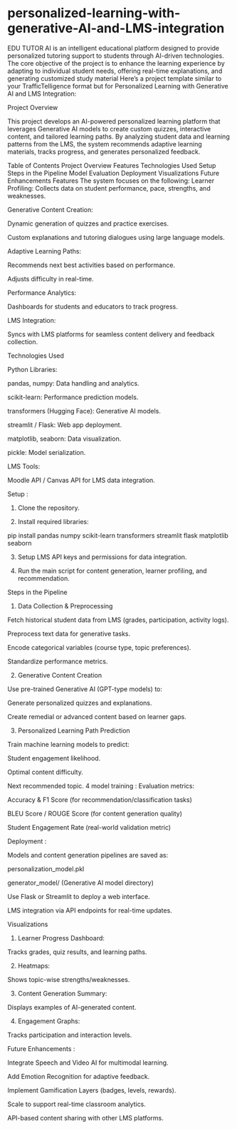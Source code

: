 # personalized-learning-with-generative-AI-and-LMS-integration
EDU TUTOR AI is an intelligent educational platform designed to provide personalized tutoring support to students through AI-driven technologies. The core objective of the project is to enhance the learning experience by adapting to individual student needs, offering real-time explanations, and generating customized study material
Here’s a project template similar to your TrafficTelligence format but for Personalized Learning with Generative AI and LMS Integration:

Project Overview

This project develops an AI-powered personalized learning platform that leverages Generative AI models to create custom quizzes, interactive content, and tailored learning paths. By analyzing student data and learning patterns from the LMS, the system recommends adaptive learning materials, tracks progress, and generates personalized feedback.

Table of Contents
Project Overview 
Features
Technologies Used
Setup
Steps in the Pipeline
Model Evaluation
Deployment
Visualizations
Future Enhancements
Features
The system focuses on the following:
Learner Profiling: Collects data on student performance, pace, strengths, and weaknesses.

Generative Content Creation:

Dynamic generation of quizzes and practice exercises.

Custom explanations and tutoring dialogues using large language models.


Adaptive Learning Paths:

Recommends next best activities based on performance.

Adjusts difficulty in real-time.


Performance Analytics:

Dashboards for students and educators to track progress.


LMS Integration:

Syncs with LMS platforms for seamless content delivery and feedback collection.

Technologies Used

Python Libraries:

pandas, numpy: Data handling and analytics.

scikit-learn: Performance prediction models.

transformers (Hugging Face): Generative AI models.

streamlit / Flask: Web app deployment.

matplotlib, seaborn: Data visualization.

pickle: Model serialization.


LMS Tools:

Moodle API / Canvas API for LMS data integration.

Setup : 

1. Clone the repository.


2. Install required libraries:

pip install pandas numpy scikit-learn transformers streamlit flask matplotlib seaborn


3. Setup LMS API keys and permissions for data integration.


4. Run the main script for content generation, learner profiling, and recommendation.

Steps in the Pipeline

1. Data Collection & Preprocessing

Fetch historical student data from LMS (grades, participation, activity logs).

Preprocess text data for generative tasks.

Encode categorical variables (course type, topic preferences).

Standardize performance metrics.


2. Generative Content Creation

Use pre-trained Generative AI (GPT-type models) to:

Generate personalized quizzes and explanations.

Create remedial or advanced content based on learner gaps.

3. Personalized Learning Path Prediction

Train machine learning models to predict:

Student engagement likelihood.

Optimal content difficulty.

Next recommended topic.
4 model training : 
Evaluation metrics:

Accuracy & F1 Score (for recommendation/classification tasks)

BLEU Score / ROUGE Score (for content generation quality)

Student Engagement Rate (real-world validation metric)

Deployment :
 
Models and content generation pipelines are saved as:

personalization_model.pkl

generator_model/ (Generative AI model directory)


Use Flask or Streamlit to deploy a web interface.

LMS integration via API endpoints for real-time updates.

Visualizations

1. Learner Progress Dashboard:

Tracks grades, quiz results, and learning paths.

2. Heatmaps:

Shows topic-wise strengths/weaknesses.

3. Content Generation Summary:

Displays examples of AI-generated content.

4. Engagement Graphs:

Tracks participation and interaction levels.


Future Enhancements :

Integrate Speech and Video AI for multimodal learning.

Add Emotion Recognition for adaptive feedback.

Implement Gamification Layers (badges, levels, rewards).

Scale to support real-time classroom analytics.

API-based content sharing with other LMS platforms.
